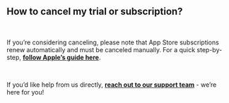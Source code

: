 <!-- 
---
title: How to cancel my trial or subscription?
--- 
-->

## **How to cancel my trial or subscription?**

<br />

If you’re considering canceling, please note that App Store subscriptions renew automatically and must be canceled manually. For a quick step-by-step, [**follow Apple’s guide here**](https://support.apple.com/en-us/118428). 

<br />

If you’d like help from us directly, [**reach out to our support team**](authenticator://contact?subject=Cancel%20my%20subscription) - we’re here for you!